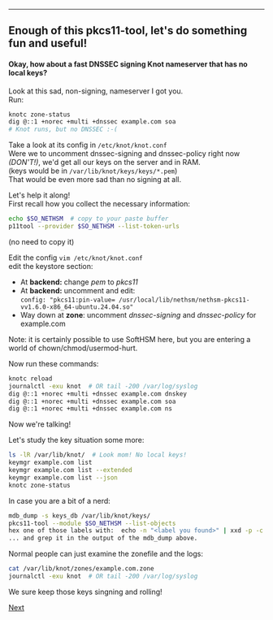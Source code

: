 ---------
## Enough of this pkcs11-tool, let's do something fun and useful!
#### Okay, how about a fast DNSSEC signing Knot nameserver that has no local keys?

Look at this sad, non-signing, nameserver I got you.  
Run:  
``` bash
knotc zone-status
dig @::1 +norec +multi +dnssec example.com soa
# Knot runs, but no DNSSEC :-(
```

Take a look at its config in `/etc/knot/knot.conf`  
Were we to uncomment dnssec-signing and dnssec-policy right now *(DON'T!)*, we'd get all our keys on the server and in RAM.  
(keys would be in `/var/lib/knot/keys/keys/*.pem`)  
That would be even more sad than no signing at all.  

Let's help it along!  
First recall how you collect the necessary information:  
``` bash
echo $SO_NETHSM  # copy to your paste buffer  
p11tool --provider $SO_NETHSM --list-token-urls
```
(no need to copy it)  

Edit the config `vim /etc/knot/knot.conf`  
edit the keystore section:  
* At **backend:** change *pem* to *pkcs11*
* At **backend:** uncomment and edit:  
  `config: "pkcs11:pin-value= /usr/local/lib/nethsm/nethsm-pkcs11-vv1.6.0-x86_64-ubuntu.24.04.so"`
* Way down at **zone**: uncomment *dnssec-signing* and *dnssec-policy* for example.com

Note: it is certainly possible to use SoftHSM here, but you are entering a world of chown/chmod/usermod-hurt.  

Now run these commands:
``` bash
knotc reload
journalctl -exu knot  # OR tail -200 /var/log/syslog
dig @::1 +norec +multi +dnssec example.com dnskey
dig @::1 +norec +multi +dnssec example.com soa
dig @::1 +norec +multi +dnssec example.com ns
```
Now we're talking!

Let's study the key situation some more:
``` bash
ls -lR /var/lib/knot/  # Look mom! No local keys!
keymgr example.com list
keymgr example.com list --extended 
keymgr example.com list --json
knotc zone-status
```
In case you are a bit of a nerd:  
``` bash
mdb_dump -s keys_db /var/lib/knot/keys/
pkcs11-tool --module $SO_NETHSM --list-objects
hex one of those labels with:  echo -n "<label you found>" | xxd -p -c 64  
... and grep it in the output of the mdb_dump above.
```
Normal people can just examine the zonefile and the logs:  
``` bash
cat /var/lib/knot/zones/example.com.zone
journalctl -exu knot  # OR tail -200 /var/log/syslog
```
We sure keep those keys singning and rolling!

[Next](https://github.com/niek-sidn/hsm_workshop_nethsm/blob/main/Slide19.md)
